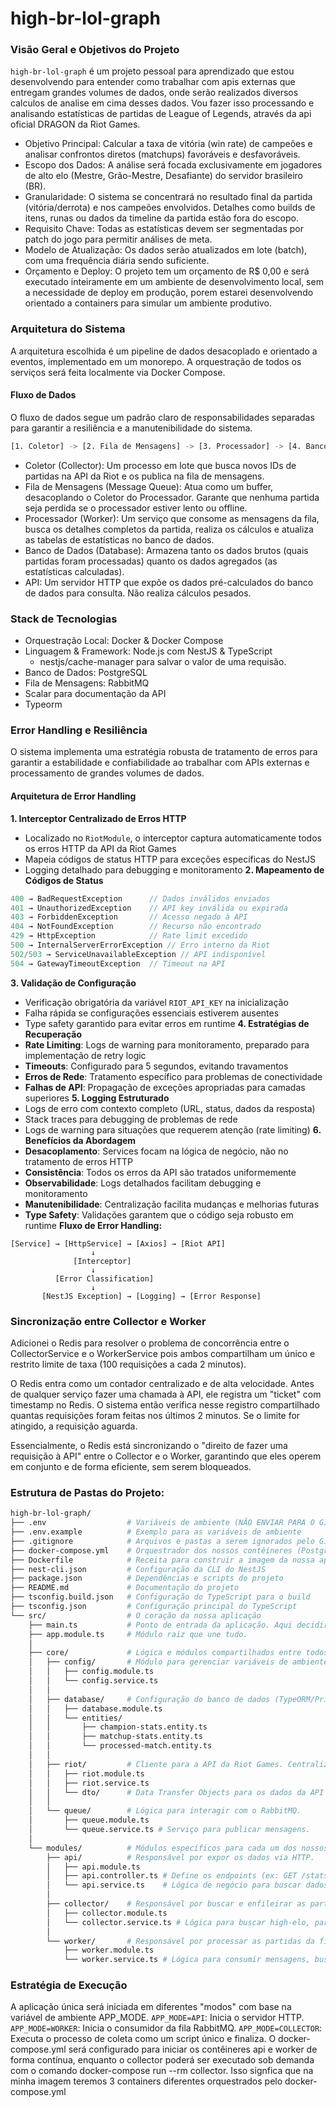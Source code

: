 # high-br-lol-graph

### Visão Geral e Objetivos do Projeto

`high-br-lol-graph` é um projeto pessoal para aprendizado que estou desenvolvendo para entender como trabalhar com apis externas que entregam grandes volumes de dados, onde serão realizados diversos calculos de analise em cima desses dados. Vou fazer isso processando e analisando estatísticas de partidas de League of Legends, através da api oficial DRAGON da Riot Games.

- Objetivo Principal: Calcular a taxa de vitória (win rate) de campeões e analisar confrontos diretos (matchups) favoráveis e desfavoráveis.
- Escopo dos Dados: A análise será focada exclusivamente em jogadores de alto elo (Mestre, Grão-Mestre, Desafiante) do servidor brasileiro (BR).
- Granularidade: O sistema se concentrará no resultado final da partida (vitória/derrota) e nos campeões envolvidos. Detalhes como builds de itens, runas ou dados da timeline da partida estão fora do escopo.
- Requisito Chave: Todas as estatísticas devem ser segmentadas por patch do jogo para permitir análises de meta.
- Modelo de Atualização: Os dados serão atualizados em lote (batch), com uma frequência diária sendo suficiente.
- Orçamento e Deploy: O projeto tem um orçamento de R$ 0,00 e será executado inteiramente em um ambiente de desenvolvimento local, sem a necessidade de deploy em produção, porem estarei desenvolvendo orientado a containers para simular um ambiente produtivo.

### Arquitetura do Sistema

A arquitetura escolhida é um pipeline de dados desacoplado e orientado a eventos, implementado em um monorepo. A orquestração de todos os serviços será feita localmente via Docker Compose.

#### Fluxo de Dados

O fluxo de dados segue um padrão claro de responsabilidades separadas para garantir a resiliência e a manutenibilidade do sistema.

```bash
[1. Coletor] -> [2. Fila de Mensagens] -> [3. Processador] -> [4. Banco de Dados] <- [5. API]
```

- Coletor (Collector): Um processo em lote que busca novos IDs de partidas na API da Riot e os publica na fila de mensagens.
- Fila de Mensagens (Message Queue): Atua como um buffer, desacoplando o Coletor do Processador. Garante que nenhuma partida seja perdida se o processador estiver lento ou offline.
- Processador (Worker): Um serviço que consome as mensagens da fila, busca os detalhes completos da partida, realiza os cálculos e atualiza as tabelas de estatísticas no banco de dados.
- Banco de Dados (Database): Armazena tanto os dados brutos (quais partidas foram processadas) quanto os dados agregados (as estatísticas calculadas).
- API: Um servidor HTTP que expõe os dados pré-calculados do banco de dados para consulta. Não realiza cálculos pesados.

### Stack de Tecnologias

- Orquestração Local: Docker & Docker Compose
- Linguagem & Framework: Node.js com NestJS & TypeScript
  - nestjs/cache-manager para salvar o valor de uma requisão.
- Banco de Dados: PostgreSQL
- Fila de Mensagens: RabbitMQ
- Scalar para documentação da API
- Typeorm

### Error Handling e Resiliência

O sistema implementa uma estratégia robusta de tratamento de erros para garantir a estabilidade e confiabilidade ao trabalhar com APIs externas e processamento de grandes volumes de dados.

#### Arquitetura de Error Handling

**1. Interceptor Centralizado de Erros HTTP**

- Localizado no `RiotModule`, o interceptor captura automaticamente todos os erros HTTP da API da Riot Games
- Mapeia códigos de status HTTP para exceções específicas do NestJS
- Logging detalhado para debugging e monitoramento
  **2. Mapeamento de Códigos de Status**

```typescript
400 → BadRequestException      // Dados inválidos enviados
401 → UnauthorizedException    // API key inválida ou expirada
403 → ForbiddenException       // Acesso negado à API
404 → NotFoundException        // Recurso não encontrado
429 → HttpException            // Rate limit excedido
500 → InternalServerErrorException // Erro interno da Riot
502/503 → ServiceUnavailableException // API indisponível
504 → GatewayTimeoutException  // Timeout na API
```

**3. Validação de Configuração**

- Verificação obrigatória da variável `RIOT_API_KEY` na inicialização
- Falha rápida se configurações essenciais estiverem ausentes
- Type safety garantido para evitar erros em runtime
  **4. Estratégias de Recuperação**
- **Rate Limiting**: Logs de warning para monitoramento, preparado para implementação de retry logic
- **Timeouts**: Configurado para 5 segundos, evitando travamentos
- **Erros de Rede**: Tratamento específico para problemas de conectividade
- **Falhas de API**: Propagação de exceções apropriadas para camadas superiores
  **5. Logging Estruturado**
- Logs de erro com contexto completo (URL, status, dados da resposta)
- Stack traces para debugging de problemas de rede
- Logs de warning para situações que requerem atenção (rate limiting)
  **6. Benefícios da Abordagem**
- **Desacoplamento**: Services focam na lógica de negócio, não no tratamento de erros HTTP
- **Consistência**: Todos os erros da API são tratados uniformemente
- **Observabilidade**: Logs detalhados facilitam debugging e monitoramento
- **Manutenibilidade**: Centralização facilita mudanças e melhorias futuras
- **Type Safety**: Validações garantem que o código seja robusto em runtime
  **Fluxo de Error Handling:**

```
[Service] → [HttpService] → [Axios] → [Riot API]
                  ↓
              [Interceptor]
                  ↓
          [Error Classification]
                  ↓
       [NestJS Exception] → [Logging] → [Error Response]
```

### Sincronização entre Collector e Worker

Adicionei o Redis para resolver o problema de concorrência entre o CollectorService e o WorkerService pois ambos compartilham um único e restrito limite de taxa (100 requisições a cada 2 minutos).

O Redis entra como um contador centralizado e de alta velocidade. Antes de qualquer serviço fazer uma chamada à API, ele registra um "ticket" com timestamp no Redis. O sistema então verifica nesse registro compartilhado quantas requisições foram feitas nos últimos 2 minutos. Se o limite for atingido, a requisição aguarda.

Essencialmente, o Redis está sincronizando o "direito de fazer uma requisição à API" entre o Collector e o Worker, garantindo que eles operem em conjunto e de forma eficiente, sem serem bloqueados.

### Estrutura de Pastas do Projeto:

```bash
high-br-lol-graph/
├── .env                  # Variáveis de ambiente (NÃO ENVIAR PARA O GIT)
├── .env.example          # Exemplo para as variáveis de ambiente
├── .gitignore            # Arquivos e pastas a serem ignorados pelo Git
├── docker-compose.yml    # Orquestrador dos nossos contêineres (Postgres, RabbitMQ, App)
├── Dockerfile            # Receita para construir a imagem da nossa aplicação
├── nest-cli.json         # Configuração da CLI do NestJS
├── package.json          # Dependências e scripts do projeto
├── README.md             # Documentação do projeto
├── tsconfig.build.json   # Configuração do TypeScript para o build
├── tsconfig.json         # Configuração principal do TypeScript
└── src/                  # O coração da nossa aplicação
    ├── main.ts           # Ponto de entrada da aplicação. Aqui decidiremos qual serviço iniciar.
    ├── app.module.ts     # Módulo raiz que une tudo.
    │
    ├── core/             # Lógica e módulos compartilhados entre todos os serviços.
    │   ├── config/       # Módulo para gerenciar variáveis de ambiente (@nestjs/config)
    │   │   ├── config.module.ts
    │   │   └── config.service.ts
    │   │
    │   ├── database/     # Configuração do banco de dados (TypeORM/Prisma) e entidades.
    │   │   ├── database.module.ts
    │   │   └── entities/
    │   │       ├── champion-stats.entity.ts
    │   │       ├── matchup-stats.entity.ts
    │   │       └── processed-match.entity.ts
    │   │
    │   ├── riot/         # Cliente para a API da Riot Games. Centraliza chamadas e rate limiting.
    │   │   ├── riot.module.ts
    │   │   ├── riot.service.ts
    │   │   └── dto/      # Data Transfer Objects para os dados da API da Riot
    │   │
    │   └── queue/        # Lógica para interagir com o RabbitMQ.
    │       ├── queue.module.ts
    │       └── queue.service.ts # Serviço para publicar mensagens.
    │
    └── modules/          # Módulos específicos para cada um dos nossos serviços.
        ├── api/          # Responsável por expor os dados via HTTP.
        │   ├── api.module.ts
        │   ├── api.controller.ts # Define os endpoints (ex: GET /stats/champions/:id)
        │   └── api.service.ts    # Lógica de negócio para buscar dados no banco.
        │
        ├── collector/    # Responsável por buscar e enfileirar as partidas.
        │   ├── collector.module.ts
        │   └── collector.service.ts # Lógica para buscar high-elo, partidas e publicar na fila.
        │
        └── worker/       # Responsável por processar as partidas da fila.
            ├── worker.module.ts
            └── worker.service.ts # Lógica para consumir mensagens, buscar detalhes e salvar no banco.
```

### Estratégia de Execução

A aplicação única será iniciada em diferentes "modos" com base na variável de ambiente APP_MODE.
`APP_MODE=API`: Inicia o servidor HTTP.
`APP_MODE=WORKER`: Inicia o consumidor da fila RabbitMQ.
`APP_MODE=COLLECTOR`: Executa o processo de coleta como um script único e finaliza.
O docker-compose.yml será configurado para iniciar os contêineres api e worker de forma contínua, enquanto o collector poderá ser executado sob demanda com o comando docker-compose run --rm collector.
Isso signfica que na minha imagem teremos 3 containers diferentes orquestrados pelo docker-compose.yml
